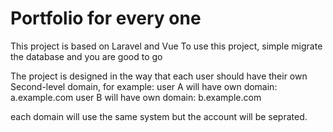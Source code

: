 # Portfolio for every one
This project is based on Laravel and Vue
To use this project, simple migrate the database and you are good to go

The project is designed in the way that each user should have their own Second-level domain, for example:
user A will have own domain: a.example.com
user B will have own domain: b.example.com

each domain will use the same system but the account will be seprated.
